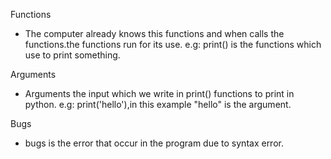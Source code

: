 Functions
- The computer already knows this functions and when calls the functions.the functions run for its use.
e.g: print() is the functions which use to print something.

Arguments
- Arguments the input which we write in print() functions to print in python.
e.g: print('hello'),in this example "hello" is the argument.

Bugs
- bugs is the error that occur in the program due to syntax error.
